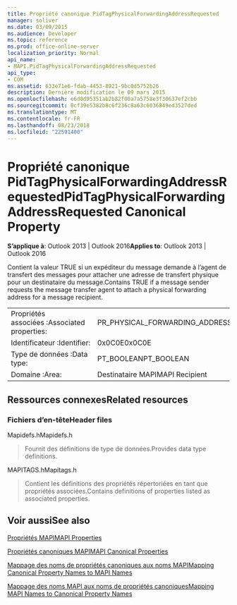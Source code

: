 ```yaml
---
title: Propriété canonique PidTagPhysicalForwardingAddressRequested
manager: soliver
ms.date: 03/09/2015
ms.audience: Developer
ms.topic: reference
ms.prod: office-online-server
localization_priority: Normal
api_name:
- MAPI.PidTagPhysicalForwardingAddressRequested
api_type:
- COM
ms.assetid: 633e71e6-fdab-4453-8921-9bc0d5752b26
description: Dernière modification le 09 mars 2015
ms.openlocfilehash: e6d0d95351ab2b82f00a7a5758e3f30637ef2cbb
ms.sourcegitcommit: 0cf39e5382b8c6f236c8a63c6036849ed3527ded
ms.translationtype: MT
ms.contentlocale: fr-FR
ms.lasthandoff: 08/23/2018
ms.locfileid: "22591400"
---
```

# <a name="pidtagphysicalforwardingaddressrequested-canonical-property"></a><span data-ttu-id="a8d2d-103">Propriété canonique PidTagPhysicalForwardingAddressRequested</span><span class="sxs-lookup"><span data-stu-id="a8d2d-103">PidTagPhysicalForwardingAddressRequested Canonical Property</span></span>

  
  
<span data-ttu-id="a8d2d-104">**S’applique à**: Outlook 2013 | Outlook 2016</span><span class="sxs-lookup"><span data-stu-id="a8d2d-104">**Applies to**: Outlook 2013 | Outlook 2016</span></span> 
  
<span data-ttu-id="a8d2d-105">Contient la valeur TRUE si un expéditeur du message demande à l’agent de transfert des messages pour attacher une adresse de transfert physique pour un destinataire du message.</span><span class="sxs-lookup"><span data-stu-id="a8d2d-105">Contains TRUE if a message sender requests the message transfer agent to attach a physical forwarding address for a message recipient.</span></span>
  
|||
|:-----|:-----|
|<span data-ttu-id="a8d2d-106">Propriétés associées :</span><span class="sxs-lookup"><span data-stu-id="a8d2d-106">Associated properties:</span></span>  <br/> |<span data-ttu-id="a8d2d-107">PR_PHYSICAL_FORWARDING_ADDRESS_REQUESTED</span><span class="sxs-lookup"><span data-stu-id="a8d2d-107">PR_PHYSICAL_FORWARDING_ADDRESS_REQUESTED</span></span>  <br/> |
|<span data-ttu-id="a8d2d-108">Identificateur :</span><span class="sxs-lookup"><span data-stu-id="a8d2d-108">Identifier:</span></span>  <br/> |<span data-ttu-id="a8d2d-109">0x0C0E</span><span class="sxs-lookup"><span data-stu-id="a8d2d-109">0x0C0E</span></span>  <br/> |
|<span data-ttu-id="a8d2d-110">Type de données :</span><span class="sxs-lookup"><span data-stu-id="a8d2d-110">Data type:</span></span>  <br/> |<span data-ttu-id="a8d2d-111">PT_BOOLEAN</span><span class="sxs-lookup"><span data-stu-id="a8d2d-111">PT_BOOLEAN</span></span>  <br/> |
|<span data-ttu-id="a8d2d-112">Domaine :</span><span class="sxs-lookup"><span data-stu-id="a8d2d-112">Area:</span></span>  <br/> |<span data-ttu-id="a8d2d-113">Destinataire MAPI</span><span class="sxs-lookup"><span data-stu-id="a8d2d-113">MAPI Recipient</span></span>  <br/> |
   
## <a name="related-resources"></a><span data-ttu-id="a8d2d-114">Ressources connexes</span><span class="sxs-lookup"><span data-stu-id="a8d2d-114">Related resources</span></span>

### <a name="header-files"></a><span data-ttu-id="a8d2d-115">Fichiers d’en-tête</span><span class="sxs-lookup"><span data-stu-id="a8d2d-115">Header files</span></span>

<span data-ttu-id="a8d2d-116">Mapidefs.h</span><span class="sxs-lookup"><span data-stu-id="a8d2d-116">Mapidefs.h</span></span>
  
> <span data-ttu-id="a8d2d-117">Fournit des définitions de type de données.</span><span class="sxs-lookup"><span data-stu-id="a8d2d-117">Provides data type definitions.</span></span>
    
<span data-ttu-id="a8d2d-118">MAPITAGS.h</span><span class="sxs-lookup"><span data-stu-id="a8d2d-118">Mapitags.h</span></span>
  
> <span data-ttu-id="a8d2d-119">Contient les définitions des propriétés répertoriées en tant que propriétés associées.</span><span class="sxs-lookup"><span data-stu-id="a8d2d-119">Contains definitions of properties listed as associated properties.</span></span>
    
## <a name="see-also"></a><span data-ttu-id="a8d2d-120">Voir aussi</span><span class="sxs-lookup"><span data-stu-id="a8d2d-120">See also</span></span>



[<span data-ttu-id="a8d2d-121">Propriétés MAPI</span><span class="sxs-lookup"><span data-stu-id="a8d2d-121">MAPI Properties</span></span>](mapi-properties.md)
  
[<span data-ttu-id="a8d2d-122">Propriétés canoniques MAPI</span><span class="sxs-lookup"><span data-stu-id="a8d2d-122">MAPI Canonical Properties</span></span>](mapi-canonical-properties.md)
  
[<span data-ttu-id="a8d2d-123">Mappage des noms de propriétés canoniques aux noms MAPI</span><span class="sxs-lookup"><span data-stu-id="a8d2d-123">Mapping Canonical Property Names to MAPI Names</span></span>](mapping-canonical-property-names-to-mapi-names.md)
  
[<span data-ttu-id="a8d2d-124">Mappage des noms MAPI aux noms de propriétés canoniques</span><span class="sxs-lookup"><span data-stu-id="a8d2d-124">Mapping MAPI Names to Canonical Property Names</span></span>](mapping-mapi-names-to-canonical-property-names.md)

